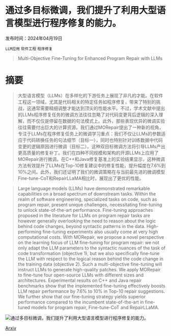 # 通过多目标微调，我们提升了利用大型语言模型进行程序修复的能力。

发布时间：2024年04月19日

`LLM应用` `软件工程` `程序修复`

> Multi-Objective Fine-Tuning for Enhanced Program Repair with LLMs

# 摘要

> 大型语言模型（LLMs）在多样化的下游任务上展现了非凡的才能。在软件工程这一领域，尤其是代码相关的特定任务如程序修复，带来了特别的挑战，这通常需要精细调整才能达到顶尖的性能水平。不过，学术文献中提出的LLMs程序修复任务的微调方法往往忽略了对代码变更背后逻辑的深入理解，而不仅仅是停留在数据的句法模式上。此外，那些表现优异的微调实验往往需要付出巨大的计算资源。我们通过MORepair提出了一种新的视角，专注于LLMs在程序修复任务上的微调学习重点：我们不仅让LLMs的参数适应于代码转换任务的句法细节（目标一），同时也特别针对训练数据中代码变更的逻辑原因进行微调（目标二）。这种双目标微调方法将引导LLMs产出更高质量的修复补丁。我们在四种不同规模和架构的开源LLMs上应用了MORepair进行微调。在C++和Java修复基准上的实验结果显示，这种微调方法有效提升了LLMs在Top-10修复建议中的修复性能，提升幅度在7.6%到10%之间。此外，我们还证明了我们的微调策略在与当前最先进的微调模型Fine-tune-CoT和RepairLLaMA相比时，展现出了更优的性能。

> Large language models (LLMs) have demonstrated remarkable capabilities on a broad spectrum of downstream tasks. Within the realm of software engineering, specialized tasks on code, such as program repair, present unique challenges, necessitating fine-tuning to unlock state-of-the-art performance. Fine-tuning approaches proposed in the literature for LLMs on program repair tasks are however generally overlooking the need to reason about the logic behind code changes, beyond syntactic patterns in the data. High-performing fine-tuning experiments also usually come at very high computational costs. With MORepair, we propose a novel perspective on the learning focus of LLM fine-tuning for program repair: we not only adapt the LLM parameters to the syntactic nuances of the task of code transformation (objective 1), but we also specifically fine-tune the LLM with respect to the logical reason behind the code change in the training data (objective 2). Such a multi-objective fine-tuning will instruct LLMs to generate high-quality patches.
  We apply MORepair to fine-tune four open-source LLMs with different sizes and architectures. Experimental results on C++ and Java repair benchmarks show that the implemented fine-tuning effectively boosts LLM repair performance by 7.6% to 10% in Top-10 repair suggestions. We further show that our fine-tuning strategy yields superior performance compared to the incumbent state-of-the-art in fine-tuned models for program repair, Fine-tune-CoT and RepairLLaMA.

![通过多目标微调，我们提升了利用大型语言模型进行程序修复的能力。](../../../paper_images/2404.12636/MORepair.png)

[Arxiv](https://arxiv.org/abs/2404.12636)